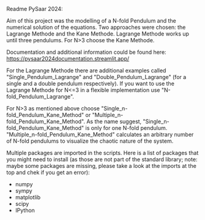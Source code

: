 Readme PySaar 2024:

Aim of this project was the modelling of a N-fold Pendulum and the numerical solution of the equations.
Two approaches were chosen: the Lagrange Methode and the Kane Methode. Lagrange Methode works up until three pendulums. For N>3 choose the Kane Methode.

Documentation and additional information could be found here:
https://pysaar2024documentation.streamlit.app/

For the Lagrange Methode there are additional examples called "Single_Pendulum_Lagrange" and "Double_Pendulum_Lagrange" (for a single and a double pendulum respectively).
If you want to use the Lagrange Methode for N<=3 in a flexible implementation use "N-fold_Pendulum_Lagrange".

For N>3 as mentioned above choose "Single_n-fold_Pendulum_Kane_Method" or "Multiple_n-fold_Pendulum_Kane_Method".
As the name suggest, "Single_n-fold_Pendulum_Kane_Method" is only for one N-fold pendulum.
"Multiple_n-fold_Pendulum_Kane_Method" calculates an arbitrary number of N-fold pendulums to visualize the chaotic nature of the system.

Multiple packages are imported in the scripts. Here is a list of packages that you might need to install (as those are not part of the standard library; note: maybe some packages are missing, please take a look at the imports at the top and chek if you get an error):
- numpy
- sympy
- matplotlib
- scipy
- IPython
